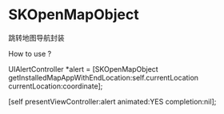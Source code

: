 # SKOpenMapObject
跳转地图导航封装

How to use ?

UIAlertController *alert = [SKOpenMapObject getInstalledMapAppWithEndLocation:self.currentLocation currentLocation:coordinate];

[self presentViewController:alert animated:YES completion:nil];
